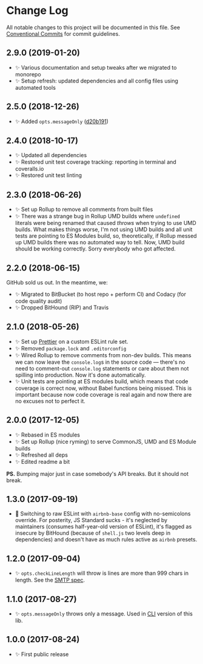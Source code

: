 # Change Log

All notable changes to this project will be documented in this file.
See [Conventional Commits](https://conventionalcommits.org) for commit guidelines.

## 2.9.0 (2019-01-20)

- ✨ Various documentation and setup tweaks after we migrated to monorepo
- ✨ Setup refresh: updated dependencies and all config files using automated tools

## 2.5.0 (2018-12-26)

- ✨ Added `opts.messageOnly` ([d20b191](https://bitbucket.org/codsen/codsen/src/master/packages/email-all-chars-within-ascii/commits/d20b191))

## 2.4.0 (2018-10-17)

- ✨ Updated all dependencies
- ✨ Restored unit test coverage tracking: reporting in terminal and coveralls.io
- ✨ Restored unit test linting

## 2.3.0 (2018-06-26)

- ✨ Set up Rollup to remove all comments from built files
- ✨ There was a strange bug in Rollup UMD builds where `undefined` literals were being renamed that caused _throws_ when trying to use UMD builds. What makes things worse, I'm not using UMD builds and all unit tests are pointing to ES Modules build, so, theoretically, if Rollup messed up UMD builds there was no automated way to tell. Now, UMD build should be working correctly. Sorry everybody who got affected.

## 2.2.0 (2018-06-15)

GitHub sold us out. In the meantime, we:

- ✨ Migrated to BitBucket (to host repo + perform CI) and Codacy (for code quality audit)
- ✨ Dropped BitHound (RIP) and Travis

## 2.1.0 (2018-05-26)

- ✨ Set up [Prettier](https://prettier.io) on a custom ESLint rule set.
- ✨ Removed `package.lock` and `.editorconfig`
- ✨ Wired Rollup to remove comments from non-dev builds. This means we can now leave the `console.log`s in the source code — there's no need to comment-out `console.log` statements or care about them not spilling into production. Now it's done automatically.
- ✨ Unit tests are pointing at ES modules build, which means that code coverage is correct now, without Babel functions being missed. This is important because now code coverage is real again and now there are no excuses not to perfect it.

## 2.0.0 (2017-12-05)

- ✨ Rebased in ES modules
- ✨ Set up Rollup (nice ryming) to serve CommonJS, UMD and ES Module builds
- ✨ Refreshed all deps
- ✨ Edited readme a bit

**PS.** Bumping major just in case somebody's API breaks. But it should not break.

## 1.3.0 (2017-09-19)

- 🔧 Switching to raw ESLint with `airbnb-base` config with no-semicolons override. For posterity, JS Standard sucks - it's neglected by maintainers (consumes half-year-old version of ESLint), it's flagged as insecure by BitHound (because of `shell.js` two levels deep in dependencies) and doesn't have as much rules active as `airbnb` presets.

## 1.2.0 (2017-09-04)

- ✨ `opts.checkLineLength` will throw is lines are more than 999 chars in length. See the [SMTP spec](https://tools.ietf.org/html/rfc821).

## 1.1.0 (2017-08-27)

- ✨ `opts.messageOnly` throws only a message. Used in [CLI](https://bitbucket.org/codsen/email-all-chars-within-ascii-cli/) version of this lib.

## 1.0.0 (2017-08-24)

- ✨ First public release
